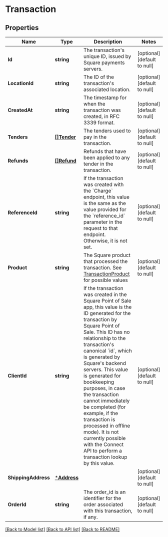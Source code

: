 # Transaction

## Properties
Name | Type | Description | Notes
------------ | ------------- | ------------- | -------------
**Id** | **string** | The transaction&#x27;s unique ID, issued by Square payments servers. | [optional] [default to null]
**LocationId** | **string** | The ID of the transaction&#x27;s associated location. | [optional] [default to null]
**CreatedAt** | **string** | The timestamp for when the transaction was created, in RFC 3339 format. | [optional] [default to null]
**Tenders** | [**[]Tender**](Tender.md) | The tenders used to pay in the transaction. | [optional] [default to null]
**Refunds** | [**[]Refund**](Refund.md) | Refunds that have been applied to any tender in the transaction. | [optional] [default to null]
**ReferenceId** | **string** | If the transaction was created with the &#x60;Charge&#x60; endpoint, this value is the same as the value provided for the &#x60;reference_id&#x60; parameter in the request to that endpoint. Otherwise, it is not set. | [optional] [default to null]
**Product** | **string** | The Square product that processed the transaction. See [TransactionProduct](#type-transactionproduct) for possible values | [optional] [default to null]
**ClientId** | **string** | If the transaction was created in the Square Point of Sale app, this value is the ID generated for the transaction by Square Point of Sale.  This ID has no relationship to the transaction&#x27;s canonical &#x60;id&#x60;, which is generated by Square&#x27;s backend servers. This value is generated for bookkeeping purposes, in case the transaction cannot immediately be completed (for example, if the transaction is processed in offline mode).  It is not currently possible with the Connect API to perform a transaction lookup by this value. | [optional] [default to null]
**ShippingAddress** | [***Address**](Address.md) |  | [optional] [default to null]
**OrderId** | **string** | The order_id is an identifier for the order associated with this transaction, if any. | [optional] [default to null]

[[Back to Model list]](../README.md#documentation-for-models) [[Back to API list]](../README.md#documentation-for-api-endpoints) [[Back to README]](../README.md)

